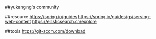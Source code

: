 ##yukanging's community

##resource
https://spring.io/guides
https://spring.io/guides/gs/serving-web-content
https://elasticsearch.cn/explore

##tools
https://git-sccm.com/download
